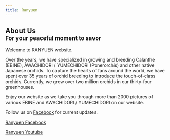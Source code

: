 ```yaml
---
title: Ranyuen
---
```

## About Us<br /><small>For your peaceful moment to savor</small>
Welcome to RANYUEN website.

Over the years, we have specialized in growing and breeding Calanthe (EBINE), AWACHIDORI / YUMECHIDORI (Ponerorchis) and other native Japanese orchids. To capture the hearts of fans around the world, we have spent over 35 years of orchid breeding to introduce the touch-of-class orchids. Currently, we grow over two million orchids in our thirty-four greenhouses.

Enjoy our website as we take you through more than 2000 pictures of various EBINE and AWACHIDORI / YUMECHIDORI on our website.

Follow us on [Facebook](http://fb.me/ranyuenjapan) for current updates.

<a class="facebook" href="http://fb.me/ranyuenjapan"><span>Ranyuen Facebook</span></a>

<a class="youtube" href="https://www.youtube.com/channel/UCO0wggpBXkCF44aGeqGPWvg/videos"><span>Ranyuen Youtube</span></a>

